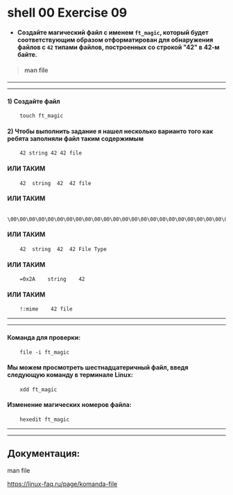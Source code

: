 # shell 00 Exercise 09


 - #### Создайте магический файл с именем `ft_magic`, который будет соответствующим образом отформатирован для обнаружения файлов с `42` типами файлов, построенных со строкой "42" в 42-м байте.

> #### man file


---
---



#### 1) Создайте файл 
```
    touch ft_magic
```

#### 2) Чтобы выполнить задание я нашел несколько варианто того как ребята заполняли файл таким содержимым
```
    42 string 42 42 file
```

#### ИЛИ ТАКИМ
```
    42	string	42	42 file
```

#### ИЛИ ТАКИМ
```
    \00\00\00\00\00\00\00\00\00\00\00\00\00\00\00\00\00\00\00\00\00\00\00\00\00\00\00\00\00\00\00\00\00\00\00\00\00\00\00\00\00\0042
```

#### ИЛИ ТАКИМ
```
    42	string	42	42 File Type
```

#### ИЛИ ТАКИМ
```
    =0x2A    string    42
```

#### ИЛИ ТАКИМ
```
    !:mime    42 file
```


---
---



####  Команда для проверки:
```
    file -i ft_magic
```

#### Мы можем просмотреть шестнадцатеричный файл, введя следующую команду в терминале Linux:
```
    xdd ft_magic
```

#### Изменение магических номеров файла:
```
    hexedit ft_magic
```

---
---


## Документация:

man file

https://linux-faq.ru/page/komanda-file
